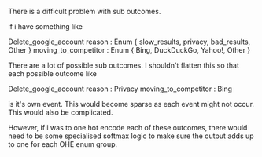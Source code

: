 
There is a difficult problem with sub outcomes.

if i have something like


Delete_google_account
  reason : Enum { slow_results, privacy, bad_results, Other }
  moving_to_competitor : Enum { Bing, DuckDuckGo, Yahoo!, Other }


There are a lot of possible sub outcomes. 
I shouldn't flatten this so that each possible outcome like


  Delete_google_account
  reason : Privacy
  moving_to_competitor : Bing


is it's own event.
This would become sparse as each event might not occur.
This would also be complicated.

However,
if i was to one hot encode each of these outcomes, 
there would need to be some specialised softmax logic to make sure the output adds up to one for each OHE enum group.